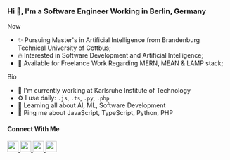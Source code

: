 ### Hi 👋, I'm a Software Engineer Working in Berlin, Germany


Now
 - ✨ Pursuing Master's in Artificial Intelligence from Brandenburg Technical University of Cottbus;
 - 🔥 Interested in Software Development and Artificial Intelligence;
 - 📆 Available for Freelance Work Regarding MERN, MEAN & LAMP stack; 

Bio
 - 🏢 I'm currently working at Karlsruhe Institute of Technology
 - ⚙️ I use daily: <code>.js</code>, <code>.ts</code>, <code>.py</code>, <code>.php</code>
 - 🌱 Learning all about AI, ML, Software Development
 - 💬 Ping me about JavaScript, TypeScript, Python, PHP



<!--
**5HATIM5/5HATIM5** is a ✨ _special_ ✨ repository because its `README.md` (this file) appears on your GitHub profile.

Bio
🏢 I'm currently working at 
⚙️ I use daily: .py, .js, .yml, .sh
🌍 I'm mostly active within the Python Community
🌱 Learning all about DevOps
💬 Ping me about Django, Python, Docker, RestAPIs, Keycloak
📫 Reach me: twitter.com/sudiptob2
📝 Checkout my Resume.

Here are some ideas to get you started:

- 🔭 I’m currently working on ...
- 🌱 I’m currently learning ...
- 👯 I’m looking to collaborate on ...
- 🤔 I’m looking for help with ...
- 💬 Ask me about ...
- 📫 How to reach me: ...
- 😄 Pronouns: ...
- ⚡ Fun fact: ...
-->

#### Connect With Me

<p left="center">
<a href="https://twitter.com/">
  <img src="https://img.shields.io/badge/twitter-%231DA1F2.svg?&style=for-the-badge&logo=twitter&logoColor=white" height=25>
</a> 
<a href="https://www.linkedin.com/in/hatim-shabbir-2b816ba3/">
  <img src="https://img.shields.io/badge/linkedin-%230077B5.svg?&style=for-the-badge&logo=linkedin&logoColor=white" height=25>
</a> 
<a href="https://www.facebook.com/hatim.shabbir.14/">
  <img src="https://img.shields.io/badge/Facebook-1877F2?style=for-the-badge&logo=facebook&logoColor=white" height=25>
</a>
<a href="https://medium.com/">
  <img src="https://img.shields.io/badge/Medium-12100E?style=for-the-badge&logo=medium&logoColor=white" height=25>
</a>
</p>
